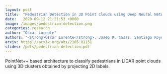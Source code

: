```yaml
---
layout: post
title:  "Pedestrian Detection in 3D Point Clouds using Deep Neural Networks"
date:   2020-09-12 21:21:53 +0000
image: /images/pedestrian-detection.png
categories: research
author: "Òscar Lorente"
authors: "<strong>Òscar Lorente</strong>, Josep R. Casas, Santiago Royo, Ivan Caminal"
arxiv: https://arxiv.org/abs/2105.01151
slides: /pdfs/pedestrian-detection.pdf
---
```

PointNet++ based architecture to classify pedestrians in LIDAR point clouds using 3D clusters obtained by projecting 2D labels.
